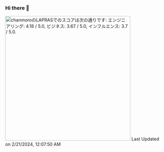 ### Hi there 👋


<!--START_SECTION:lapras-card-->
<p ><a href="https://lapras.com/public/chanmoro" target="_blank" rel="noopener noreferrer"><img alt="chanmoroのLAPRASでのスコアは次の通りです: エンジニアリング: 4.18 / 5.0, ビジネス: 3.67 / 5.0, インフルエンス: 3.7 / 5.0." src="https://lapras-card-generator.vercel.app/api/svg?e=4.18&b=3.67&i=3.7&b1=%23020E27&b2=%230E5593&i1=%23030E21&i2=%231688BF&l=ja" width="400" ></a>  
Last Updated on 2/21/2024, 12:07:50 AM</p>
<!--END_SECTION:lapras-card-->
